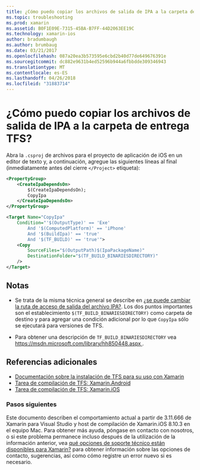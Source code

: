 ```yaml
---
title: ¿Cómo puedo copiar los archivos de salida de IPA a la carpeta de entrega TFS?
ms.topic: troubleshooting
ms.prod: xamarin
ms.assetid: B0F1E09E-7315-45BA-B7FF-44D2063EE19C
ms.technology: xamarin-ios
author: bradumbaugh
ms.author: brumbaug
ms.date: 03/21/2017
ms.openlocfilehash: 087a20ea3b573595e6cbd2b40d77de649676391e
ms.sourcegitcommit: dc882e9631b4ed52596b944a6fbbdde309346943
ms.translationtype: MT
ms.contentlocale: es-ES
ms.lasthandoff: 04/26/2018
ms.locfileid: "31883714"
---
```

# <a name="how-can-i-copy-ipa-output-files-to-the-tfs-drop-folder"></a>¿Cómo puedo copiar los archivos de salida de IPA a la carpeta de entrega TFS?

Abra la `.csproj` de archivos para el proyecto de aplicación de iOS en un editor de texto y, a continuación, agregue las siguientes líneas al final (inmediatamente antes del cierre `</Project>` etiqueta):

```xml
<PropertyGroup>
    <CreateIpaDependsOn>
        $(CreateIpaDependsOn);
        CopyIpa
    </CreateIpaDependsOn>
</PropertyGroup>

<Target Name="CopyIpa"
    Condition="'$(OutputType)' == 'Exe'
        And '$(ComputedPlatform)' == 'iPhone'
        And '$(BuildIpa)' == 'true'
        And '$(TF_BUILD)' == 'true'">
    <Copy
        SourceFiles="$(OutputPath)$(IpaPackageName)"
        DestinationFolder="$(TF_BUILD_BINARIESDIRECTORY)"
    />
</Target>
```

## <a name="notes"></a>Notas

-   Se trata de la misma técnica general se describe en [¿se puede cambiar la ruta de acceso de salida del archivo IPA?](~/ios/troubleshooting/questions/ipa-output-path.md). Los dos puntos importantes son el establecimiento `$(TF_BUILD_BINARIESDIRECTORY)` como carpeta de destino y para agregar una condición adicional por lo que `CopyIpa` sólo se ejecutará para versiones de TFS.

-   Para obtener una descripción de `TF_BUILD_BINARIESDIRECTORY` vea [ https://msdn.microsoft.com/library/hh850448.aspx ](https://msdn.microsoft.com/library/hh850448.aspx).

## <a name="additional-references"></a>Referencias adicionales

- [Documentación sobre la instalación de TFS para su uso con Xamarin](https://docs.microsoft.com/vsts/tfvc/overview)
- [Tarea de compilación de TFS: Xamarin.Android](https://docs.microsoft.com/vsts/build-release/tasks/build/xamarin-android)
- [Tarea de compilación de TFS: Xamarin.iOS](https://docs.microsoft.com/vsts/build-release/tasks/build/xamarin-ios)

### <a name="next-steps"></a>Pasos siguientes
Este documento describen el comportamiento actual a partir de 3.11.666 de Xamarin para Visual Studio y host de compilación de Xamarin.iOS 8.10.3 en el equipo Mac. Para obtener más ayuda, póngase en contacto con nosotros, o si este problema permanece incluso después de la utilización de la información anterior, vea [qué opciones de soporte técnico están disponibles para Xamarin?](~/cross-platform/troubleshooting/support-options.md) para obtener información sobre las opciones de contacto, sugerencias, así como cómo registre un error nuevo si es necesario. 



